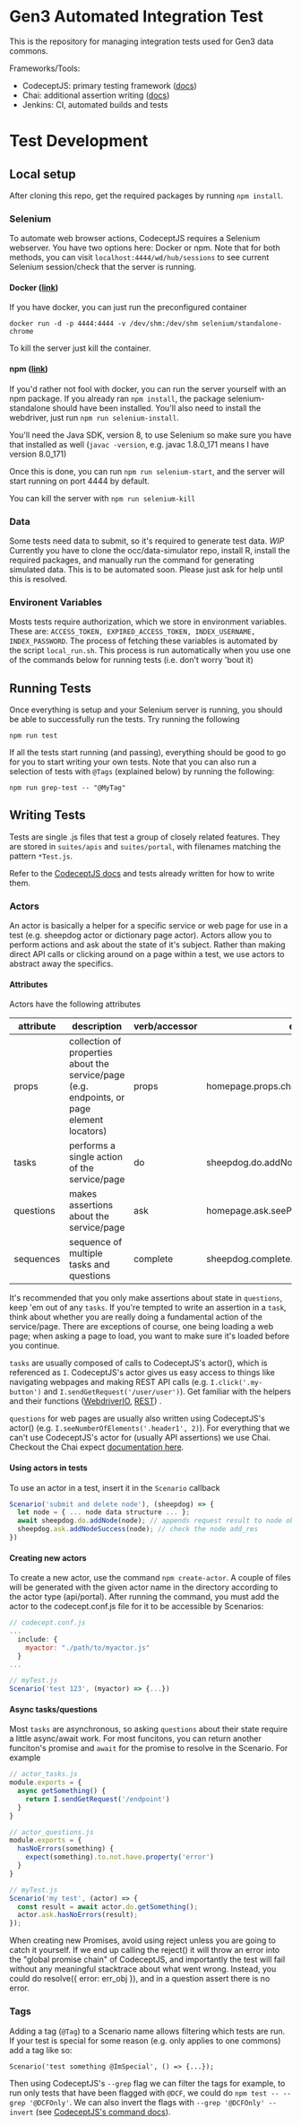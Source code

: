 # Gen3 Automated Integration Test
This is the repository for managing integration tests used for Gen3 data commons. 

Frameworks/Tools:
- CodeceptJS: primary testing framework ([docs](https://codecept.io/))
- Chai: additional assertion writing ([docs](http://www.chaijs.com/api/))
- Jenkins: CI, automated builds and tests 

# Test Development
## Local setup
After cloning this repo, get the required packages by running `npm install`.
### Selenium
To automate web browser actions, CodeceptJS requires a Selenium webserver. You have two options here: Docker or npm. Note that for both methods, you can visit `localhost:4444/wd/hub/sessions` to see current Selenium session/check that the server is running.
#### Docker ([link](https://github.com/SeleniumHQ/docker-selenium))
If you have docker, you can just run the preconfigured container
```
docker run -d -p 4444:4444 -v /dev/shm:/dev/shm selenium/standalone-chrome
```
To kill the server just kill the container.
#### npm ([link](https://www.npmjs.com/package/selenium-standalone))
If you'd rather not fool with docker, you can run the server yourself with an npm package. 
If you already ran `npm install`, the package selenium-standalone should have been installed. You'll also need to install the webdriver, just run `npm run selenium-install`.

You'll need the Java SDK, version 8, to use Selenium so make sure you have that installed as well (`javac -version`, e.g. javac 1.8.0_171 means I have version 8.0_171)

Once this is done, you can run `npm run selenium-start`, and the server will start running on port 4444 by default.

You can kill the server with `npm run selenium-kill`

### Data
Some tests need data to submit, so it's required to generate test data.
_WIP_ Currently you have to clone the occ/data-simulator repo, install R, install the required packages, and manually run the command for generating simulated data. This is to be automated soon. Please just ask for help until this is resolved.

### Environent Variables
Mosts tests require authorization, which we store in environment variables. These are: `ACCESS_TOKEN, EXPIRED_ACCESS_TOKEN, INDEX_USERNAME, INDEX_PASSWORD`. The process of fetching these variables is automated by the script `local_run.sh`. This process is run automatically when you use one of the commands below for running tests (i.e. don't worry 'bout it)

## Running Tests
Once everything is setup and your Selenium server is running, you should be able to successfully run the tests. Try running the following
```
npm run test
```
If all the tests start running (and passing), everything should be good to go for you to start writing your own tests. 
Note that you can also run a selection of tests with `@Tags` (explained below) by running the following:
```
npm run grep-test -- "@MyTag"
```

## Writing Tests
Tests are single .js files that test a group of closely related features. They are stored in `suites/apis` and `suites/portal`, with filenames matching the pattern `*Test.js`.

Refer to the [CodeceptJS docs](https://codecept.io/basics/) and tests already written for how to write them.

### Actors
An actor is basically a helper for a specific service or web page for use in a test (e.g. sheepdog actor or dictionary page actor). Actors allow you to perform actions and ask about the state of it's subject. Rather than making direct API calls or clicking around on a page within a test, we use actors to abstract away the specifics.

#### Attributes
Actors have the following attributes

| attribute | description | verb/accessor | example |
| --- | --- | --- | --- |
| props | collection of properties about the service/page (e.g. endpoints, or page element locators) | props | homepage.props.chart |
| tasks | performs a single action of the service/page | do | sheepdog.do.addNode(aliquot_node) |
| questions | makes assertions about the service/page | ask | homepage.ask.seeProp(homepage.props.chart)
| sequences | sequence of multiple tasks and questions | complete | sheepdog.complete.addNodes(all_nodes_list) |

It's recommended that you only make assertions about state in `questions`, keep 'em out of any `tasks`. If you're tempted to write an assertion in a `task`, think about whether you are really doing a fundamental action of the service/page.
There are exceptions of course, one being loading a web page; when asking a page to load, you want to make sure it's loaded before you continue.

`tasks` are usually composed of calls to CodeceptJS's actor(), which is referenced as `I`. CodeceptJS's actor gives us easy access to things like navigating webpages and making REST API calls (e.g. `I.click('.my-button')` and `I.sendGetRequest('/user/user')`). Get familiar with the helpers and their functions ([WebdriverIO](https://codecept.io/helpers/WebDriverIO/), [REST](https://codecept.io/helpers/REST/)) .

`questions` for web pages are usually also written using CodeceptJS's actor() (e.g. `I.seeNumberOfElements('.header1', 2)`). For everything that we can't use CodeceptJS's actor for (usually API assertions) we use Chai. Checkout the Chai expect [documentation here](http://www.chaijs.com/api/bdd/).

#### Using actors in tests
To use an actor in a test, insert it in the `Scenario` callback
```js
Scenario('submit and delete node'), (sheepdog) => {
  let node = { ... node data structure ... };
  await sheepdog.do.addNode(node); // appends request result to node object
  sheepdog.ask.addNodeSuccess(node); // check the node add_res
})
```

#### Creating new actors
To create a new actor, use the command `npm create-actor`.
A couple of files will be generated with the given actor name in the directory according to the actor type (api/portal).
After running the command, you must add the actor to the codecept.conf.js file for it to be accessible by Scenarios:
```js
// codecept.conf.js
...
  include: {
    myactor: "./path/to/myactor.js"
  }
...

// myTest.js
Scenario('test 123', (myactor) => {...})
```

#### Async tasks/questions
Most `tasks` are asynchronous, so asking `questions` about their state require a little async/await work. For most funcitons, you can return another funciton's promise and `await` for the promise to resolve in the Scenario. For example
```js
// actor_tasks.js
module.exports = {
  async getSomething() {
    return I.sendGetRequest('/endpoint')
  }
}

// actor_questions.js
module.exports = {
  hasNoErrors(something) {
    expect(something).to.not.have.property('error')
  }
}

// myTest.js
Scenario('my test', (actor) => {
  const result = await actor.do.getSomething();
  actor.ask.hasNoErrors(result);
});
```

When creating new Promises, avoid using reject unless you are going to catch it yourself. If we end up calling the reject() it will throw an error into the "global promise chain" of CodeceptJS, and importantly the test will fail without any meaningful stacktrace about what went wrong. Instead, you could do resolve({ error: err_obj }), and in a question assert there is no error.

### Tags
Adding a tag (`@Tag`) to a Scenario name allows filtering which tests are run. If your test is special for some reason (e.g. only applies to one commons) add a tag like so:
```
Scenario('test something @ImSpecial', () => {...});
```
Then using CodeceptJS's `--grep` flag we can filter the tags for example, to run only tests that have been flagged with `@DCF`, we could do `npm test -- --grep '@DCFOnly'`. We can also invert the flags with `--grep '@DCFOnly' --invert` (see [CodeceptJS's command docs](https://codecept.io/commands/)).
